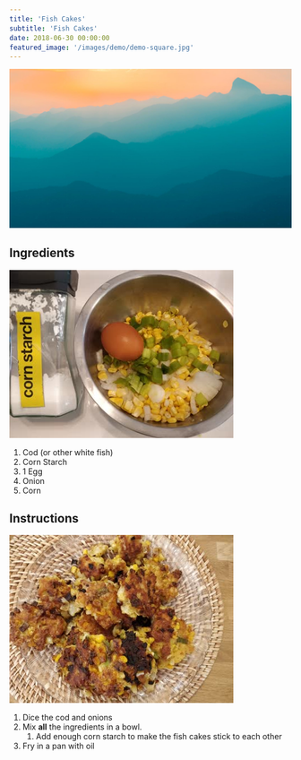 ```yaml
---
title: 'Fish Cakes'
subtitle: 'Fish Cakes'
date: 2018-06-30 00:00:00
featured_image: '/images/demo/demo-square.jpg'
---
```


![](/images/demo/demo-landscape.jpg)

## Ingredients

![ingredients](/images/jp-and-kor/fish-cakes-01.jpg)

1. Cod (or other white fish)
1. Corn Starch
1. 1 Egg
1. Onion
1. Corn

## Instructions

![fishcakes](/images/jp-and-kor/fish-cakes-02.jpg)

1. Dice the cod and onions
1. Mix **all** the ingredients in a bowl.
   1. Add enough corn starch to make the fish cakes stick to each other
1. Fry in a pan with oil